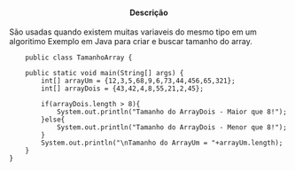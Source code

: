 <h4 align="center"> 
	Descrição
</h4>
São usadas quando existem muitas variaveis do mesmo tipo em um algoritimo
Exemplo em Java para criar e buscar tamanho do array.
    

        public class TamanhoArray {

        public static void main(String[] args) {
            int[] arrayUm = {12,3,5,68,9,6,73,44,456,65,321};
            int[] arrayDois = {43,42,4,8,55,21,2,45};

            if(arrayDois.length > 8){
                System.out.println("Tamanho do ArrayDois - Maior que 8!");
            }else{
                System.out.println("Tamanho do ArrayDois - Menor que 8!");
            }
            System.out.println("\nTamanho do ArrayUm = "+arrayUm.length);
        }
    }
